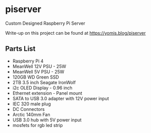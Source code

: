 # piserver
Custom Designed Raspberry Pi Server

Write-up on this project can be found at <https://yomis.blog/piserver>

## Parts List 
- Raspberry Pi 4 
- MeanWell 12V PSU - 25W 
- MeanWell 5V PSU - 25W 
- 120GB WD Green SSD 
- 2TB 3.5 inch Seagate IronWolf 
- i2c OLED Display - 0.96 inch 
- Ethernet extension - Panel mount  
- SATA to USB 3.0 adapter with 12V power input 
- IEC 320 male plug 
- DC Connectors 
- Arctic 140mm Fan 
- USB 3.0 hub with 5V power input 
- mosfets for rgb led strip
